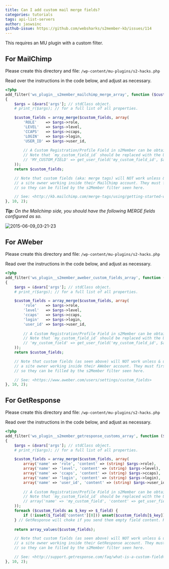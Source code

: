 ```yaml
---
title: Can I add custom mail merge fields?
categories: tutorials
tags: api-list-servers
author: jaswsinc
github-issue: https://github.com/websharks/s2member-kb/issues/114
---
```


This requires an MU plugin with a custom filter.

## For MailChimp

Please create this directory and file:
`/wp-content/mu-plugins/s2-hacks.php`

Read over the instructions in the code below, and adjust as necessary.

```php
<?php
add_filter('ws_plugin__s2member_mailchimp_merge_array', function ($custom_fields, $vars)
{
    $args = &$vars['args']; // stdClass object.
    # print_r($args); // for a full list of all properties.

    $custom_fields = array_merge($custom_fields, array(
        'ROLE'    => $args->role,
        'LEVEL'   => $args->level,
        'CCAPS'   => $args->ccaps,
        'LOGIN'   => $args->login,
        'USER_ID' => $args->user_id,
        
        // A Custom Registration/Profile Field in s2Member can be obtained like this.
        // Note that `my_custom_field_id` should be replaced with the Unique ID that you configured for a field in s2Member.
        // 'MY_CUSTOM_FIELD' => get_user_field('my_custom_field_id', $args->user_id),
    ));
    return $custom_fields;

    // Note that custom fields (aka: merge tags) will NOT work unless & until they are created by
    // a site owner working inside their MailChimp account. They must first add the custom fields
    // so they can be filled by the s2Member filter seen here.

    // See: <http://kb.mailchimp.com/merge-tags/using/getting-started-with-merge-tags>
}, 10, 2);
```

_**Tip:** On the Mailchimp side, you should have the following MERGE fields configured as so._

![2015-06-09_03-21-23](https://cloud.githubusercontent.com/assets/1563559/8056637/a2a59748-0e56-11e5-805b-565266059aae.png)

## For AWeber

Please create this directory and file:
`/wp-content/mu-plugins/s2-hacks.php`

Read over the instructions in the code below, and adjust as necessary.

```php
<?php
add_filter('ws_plugin__s2member_aweber_custom_fields_array', function ($custom_fields, $vars)
{
    $args = &$vars['args']; // stdClass object.
    # print_r($args); // for a full list of all properties.

    $custom_fields = array_merge($custom_fields, array(
        'role'    => $args->role,
        'level'   => $args->level,
        'ccaps'   => $args->ccaps,
        'login'   => $args->login,
        'user_id' => $args->user_id,
        
        // A Custom Registration/Profile Field in s2Member can be obtained like this.
        // Note that `my_custom_field_id` should be replaced with the Unique ID that you configured for a field in s2Member.
        // 'my_custom_field' => get_user_field('my_custom_field_id', $args->user_id),
    ));
    return $custom_fields;

    // Note that custom fields (as seen above) will NOT work unless & until they are created by
    // a site owner working inside their AWeber account. They must first add the custom fields
    // so they can be filled by the s2Member filter seen here.

    // See: <https://www.aweber.com/users/settings/custom_fields>
}, 10, 2);
```

## For GetResponse

Please create this directory and file:
`/wp-content/mu-plugins/s2-hacks.php`

Read over the instructions in the code below, and adjust as necessary.

```php
<?php
add_filter('ws_plugin__s2member_getresponse_customs_array', function ($custom_fields, $vars)
{
    $args = &$vars['args']; // stdClass object.
    # print_r($args); // for a full list of all properties.

    $custom_fields = array_merge($custom_fields, array(
        array('name' => 'role', 'content' => (string) $args->role),
        array('name' => 'level', 'content' => (string) $args->level),
        array('name' => 'ccaps', 'content' => (string) $args->ccaps),
        array('name' => 'login', 'content' => (string) $args->login),
        array('name' => 'user_id', 'content' => (string) $args->user_id),
        
        // A Custom Registration/Profile Field in s2Member can be obtained like this.
        // Note that `my_custom_field_id` should be replaced with the Unique ID that you configured for a field in s2Member.
        // array('name' => 'my_custom_field', 'content' => get_user_field('my_custom_field_id', $args->user_id)),
    ));
    foreach ($custom_fields as $_key => $_field) {
        if (!isset($_field['content'][0])) unset($custom_fields[$_key]);
    } // GetResponse will choke if you send them empty field content. Remove empty values here.
    
    return array_values($custom_fields);

    // Note that custom fields (as seen above) will NOT work unless & until they are created by
    // a site owner working inside their GetResponse account. They must first add the custom fields
    // so they can be filled by the s2Member filter seen here.

    // See: <http://support.getresponse.com/faq/what-is-a-custom-field>
}, 10, 2);
```

